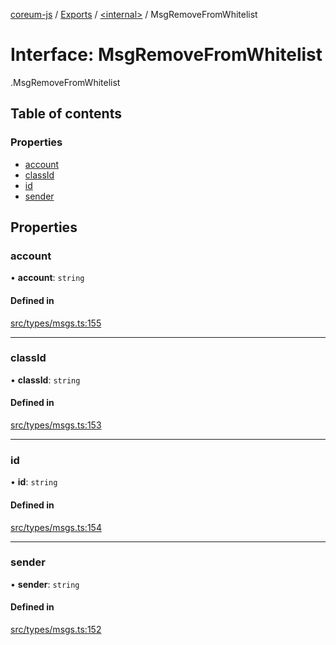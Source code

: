 [coreum-js](../README.md) / [Exports](../modules.md) / [<internal\>](../modules/internal_.md) / MsgRemoveFromWhitelist

# Interface: MsgRemoveFromWhitelist

[<internal>](../modules/internal_.md).MsgRemoveFromWhitelist

## Table of contents

### Properties

- [account](internal_.MsgRemoveFromWhitelist.md#account)
- [classId](internal_.MsgRemoveFromWhitelist.md#classid)
- [id](internal_.MsgRemoveFromWhitelist.md#id)
- [sender](internal_.MsgRemoveFromWhitelist.md#sender)

## Properties

### account

• **account**: `string`

#### Defined in

[src/types/msgs.ts:155](https://github.com/PyramydLabs/coreum-js/blob/75debec/src/types/msgs.ts#L155)

___

### classId

• **classId**: `string`

#### Defined in

[src/types/msgs.ts:153](https://github.com/PyramydLabs/coreum-js/blob/75debec/src/types/msgs.ts#L153)

___

### id

• **id**: `string`

#### Defined in

[src/types/msgs.ts:154](https://github.com/PyramydLabs/coreum-js/blob/75debec/src/types/msgs.ts#L154)

___

### sender

• **sender**: `string`

#### Defined in

[src/types/msgs.ts:152](https://github.com/PyramydLabs/coreum-js/blob/75debec/src/types/msgs.ts#L152)
